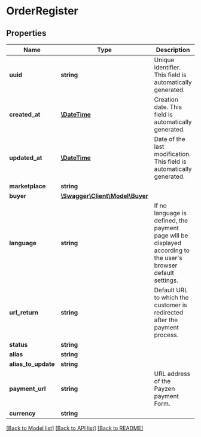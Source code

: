 # OrderRegister

## Properties
Name | Type | Description | Notes
------------ | ------------- | ------------- | -------------
**uuid** | **string** | Unique identifier. This field is automatically generated. | [optional] 
**created_at** | [**\DateTime**](\DateTime.md) | Creation date. This field is automatically generated. | [optional] 
**updated_at** | [**\DateTime**](\DateTime.md) | Date of the last modification. This field is automatically generated. | [optional] 
**marketplace** | **string** |  | 
**buyer** | [**\Swagger\Client\Model\Buyer**](Buyer.md) |  | 
**language** | **string** | If no language is defined, the payment page will be displayed according to the user&#39;s browser default settings. | [optional] 
**url_return** | **string** | Default URL to which the customer is redirected after the payment process. | [optional] 
**status** | **string** |  | [optional] 
**alias** | **string** |  | [optional] 
**alias_to_update** | **string** |  | [optional] 
**payment_url** | **string** | URL address of the Payzen payment Form. | [optional] 
**currency** | **string** |  | [optional] 

[[Back to Model list]](../README.md#documentation-for-models) [[Back to API list]](../README.md#documentation-for-api-endpoints) [[Back to README]](../README.md)


